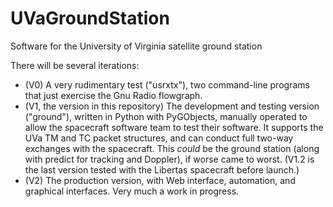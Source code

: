 # UVaGroundStation
Software for the University of Virginia satellite ground station

There will be several iterations: 
* (V0) A very rudimentary test ("usrxtx"), two command-line programs that just exercise the Gnu Radio flowgraph.
* (V1, the version in this repository) The development and testing version ("ground"), written in Python with PyGObjects, manually operated to allow the spacecraft software team to test their software.  It supports the UVa TM and TC packet structures, and can conduct full two-way exchanges with the spacecraft.  This *could* be the ground station (along with predict for tracking and Doppler), if worse came to worst.  (V1.2 is the last version tested with the Libertas spacecraft before launch.)
* (V2) The production version, with Web interface, automation, and graphical interfaces.  Very much a work in progress.
